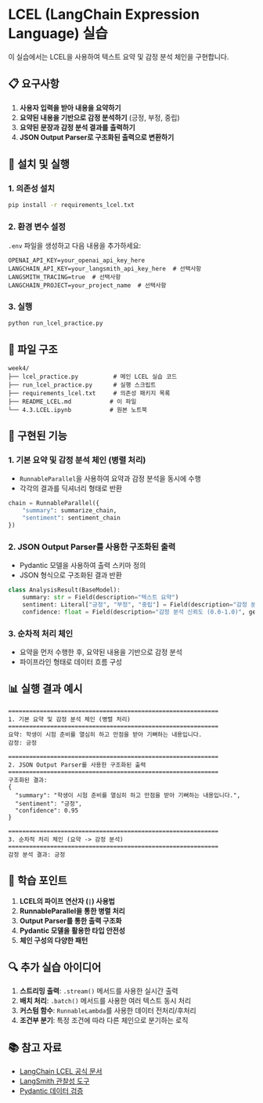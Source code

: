 # LCEL (LangChain Expression Language) 실습

이 실습에서는 LCEL을 사용하여 텍스트 요약 및 감정 분석 체인을 구현합니다.

## 📋 요구사항

1. **사용자 입력을 받아 내용을 요약하기**
2. **요약된 내용을 기반으로 감정 분석하기** (긍정, 부정, 중립)
3. **요약된 문장과 감정 분석 결과를 출력하기**
4. **JSON Output Parser로 구조화된 출력으로 변환하기**

## 🚀 설치 및 실행

### 1. 의존성 설치

```bash
pip install -r requirements_lcel.txt
```

### 2. 환경 변수 설정

`.env` 파일을 생성하고 다음 내용을 추가하세요:

```env
OPENAI_API_KEY=your_openai_api_key_here
LANGCHAIN_API_KEY=your_langsmith_api_key_here  # 선택사항
LANGSMITH_TRACING=true  # 선택사항
LANGCHAIN_PROJECT=your_project_name  # 선택사항
```

### 3. 실행

```bash
python run_lcel_practice.py
```

## 📁 파일 구조

```
week4/
├── lcel_practice.py          # 메인 LCEL 실습 코드
├── run_lcel_practice.py      # 실행 스크립트
├── requirements_lcel.txt     # 의존성 패키지 목록
├── README_LCEL.md           # 이 파일
└── 4.3.LCEL.ipynb           # 원본 노트북
```

## 🔧 구현된 기능

### 1. 기본 요약 및 감정 분석 체인 (병렬 처리)

- `RunnableParallel`을 사용하여 요약과 감정 분석을 동시에 수행
- 각각의 결과를 딕셔너리 형태로 반환

```python
chain = RunnableParallel({
    "summary": summarize_chain,
    "sentiment": sentiment_chain
})
```

### 2. JSON Output Parser를 사용한 구조화된 출력

- Pydantic 모델을 사용하여 출력 스키마 정의
- JSON 형식으로 구조화된 결과 반환

```python
class AnalysisResult(BaseModel):
    summary: str = Field(description="텍스트 요약")
    sentiment: Literal["긍정", "부정", "중립"] = Field(description="감정 분석 결과")
    confidence: float = Field(description="감정 분석 신뢰도 (0.0-1.0)", ge=0.0, le=1.0)
```

### 3. 순차적 처리 체인

- 요약을 먼저 수행한 후, 요약된 내용을 기반으로 감정 분석
- 파이프라인 형태로 데이터 흐름 구성

## 📊 실행 결과 예시

```
============================================================
1. 기본 요약 및 감정 분석 체인 (병렬 처리)
============================================================
요약: 학생이 시험 준비를 열심히 하고 만점을 받아 기뻐하는 내용입니다.
감정: 긍정

============================================================
2. JSON Output Parser를 사용한 구조화된 출력
============================================================
구조화된 결과:
{
  "summary": "학생이 시험 준비를 열심히 하고 만점을 받아 기뻐하는 내용입니다.",
  "sentiment": "긍정",
  "confidence": 0.95
}

============================================================
3. 순차적 처리 체인 (요약 -> 감정 분석)
============================================================
감정 분석 결과: 긍정
```

## 🎯 학습 포인트

1. **LCEL의 파이프 연산자 (`|`) 사용법**
2. **RunnableParallel을 통한 병렬 처리**
3. **Output Parser를 통한 출력 구조화**
4. **Pydantic 모델을 활용한 타입 안전성**
5. **체인 구성의 다양한 패턴**

## 🔍 추가 실습 아이디어

1. **스트리밍 출력**: `.stream()` 메서드를 사용한 실시간 출력
2. **배치 처리**: `.batch()` 메서드를 사용한 여러 텍스트 동시 처리
3. **커스텀 함수**: `RunnableLambda`를 사용한 데이터 전처리/후처리
4. **조건부 분기**: 특정 조건에 따라 다른 체인으로 분기하는 로직

## 📚 참고 자료

- [LangChain LCEL 공식 문서](https://python.langchain.com/docs/expression_language/)
- [LangSmith 관찰성 도구](https://www.langchain.com/langsmith)
- [Pydantic 데이터 검증](https://docs.pydantic.dev/) 